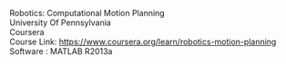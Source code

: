 
Robotics: Computational Motion Planning<br>
University Of Pennsylvania<br>
Coursera<br>
Course Link: https://www.coursera.org/learn/robotics-motion-planning <br>
Software   : MATLAB R2013a<br>
